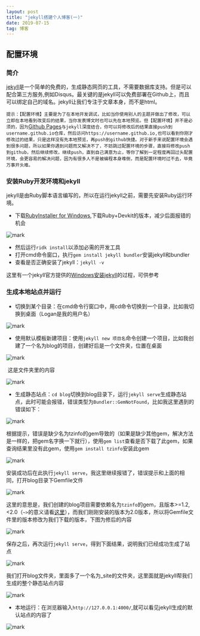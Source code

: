 ```yaml
---
layout: post
title: "jekyll搭建个人博客(一)"
date: 2019-07-15
tag: 博客
---
```


## 配置环境

### 简介

[jekyll](https://jekyllrb.com/docs/)是一个简单的免费的，生成静态网页的工具，不需要数据库支持。但是可以配合第三方服务,例如Disqus。最关键的是jekyll可以免费部署在Github上，而且可以绑定自己的域名。jekyll让我们专注于文章本身，而不是html。

`提示：【配置环境】主要是为了在本地开发调试，比如当你使用别人的主题并做出了修改，可以立即在本地看到改变后的结果，当你发表博文时也可以先在本地预览。但【配置环境】并不是必须的，因为`[Github Pages](https://pages.github.com/)`与jekyll深度结合，你可以将修改后的结果直接push到username.github.io仓库，然后访问https://username.github.io,也可以看到你刚才修改过的结果，只是这样没有先本地预览，再push到github快捷。对于新手来说配置环境会遇到很多问题，所以如果你遇到问题而又解决不了，不妨跳过配置环境的步骤，直接将修改push到github，然后继续修改，继续push，直到自己满意为止，等你了解到一定程度再回过头配置环境，会更容易的解决问题，因为有很多人不是被编程本身难倒，而是配置环境时过不去，毕竟万事开头难。`

### 安装Ruby开发环境和jekyll

jekyll是由Ruby脚本语言编写的，所以在运行jekyll之前，需要先安装Ruby运行环境。

- 下载[RubyInstaller for Windows](https://rubyinstaller.org/downloads/),下载Ruby+Devkit的版本，减少后面报错的机会

![mark](http://image.ojx666.xyz/blog/20190714/qngotMW8QEde.png?imageslim)

- 然后运行`ridk install`以添加必需的开发工具
- 打开cmd命令窗口，执行`gem install jekyll bundler`安装jekyll和bundler
- 查看是否正确安装了jekyll：`jekyll -v`

这里有一个jekyll官方提供的[Windows安装jekyll](https://jekyllrb.com/docs/installation/windows/)的过程，可供参考

### 生成本地站点并运行

- 切换到某个目录：在cmd命令行窗口中，用cd命令切换到一个目录，比如我切换到桌面（Logan是我的用户名）

![mark](http://image.ojx666.xyz/blog/20190715/M27V6YNSJlAw.jpg?imageslim)

- 使用默认模板新建项目：使用`jekyll new 项目名`命令创建一个项目，比如我创建了一个名为blog的项目，创建好后是一个文件夹，位置在桌面

![mark](http://image.ojx666.xyz/blog/20190715/htNGjzv8puH2.jpg?imageslim)

​          这是文件夹里的内容

![mark](http://image.ojx666.xyz/blog/20190715/p417osu4RGDA.jpg?imageslim)

- 生成静态站点：`cd blog`切换到blog目录下，运行`jekyll serve`生成静态站点，此时可能会报错，错误类型为`Bundler::GemNotFound`，比如我这里遇到的错误如下：

![mark](http://image.ojx666.xyz/blog/20190715/OkyNt2BDgXiI.jpg?imageslim)

根据提示，错误是缺少名为tzinfo的gem导致的（如果是缺少其他gem，解决方法是一样的，把gem名字换一下就行），使用`gem list`查看是否下载了此gem，如果查询结果里没有此gem，使用`gem install tzinfo`安装此gem

![mark](http://image.ojx666.xyz/blog/20190715/eullzH03qU3w.jpg?imageslim)

安装成功后在此执行`jekyll serve`，我这里继续报错了，错误提示和上面的相同，打开blog目录下Gemfile文件

![mark](http://image.ojx666.xyz/blog/20190715/HETolIH3r3ur.jpg?imageslim)

这里的意思是，我们创建的blog项目需要依赖名为`tzinfo`的gem，且版本>=1.2,<2.0（`~>`的意义请看[这里](https://tosbourn.com/what-is-the-gemfile/)），而我们刚刚安装的版本为2.0版本，所以将Gemfile文件里的版本修改为我们下载的版本，下图为修后的内容

![mark](http://image.ojx666.xyz/blog/20190715/FiXBMFyRxnlh.jpg?imageslim)

保存之后，再次运行`jekyll serve`，得到下面结果，说明我们已经成功生成了站点

![mark](http://image.ojx666.xyz/blog/20190715/cTcgswRMrqkY.jpg?imageslim)

我们打开blog文件夹，里面多了一个名为_site的文件夹，这里面就是jekyll帮我们生成的整个静态站点内容

![mark](http://image.ojx666.xyz/blog/20190715/pK4R8fVO7ypQ.jpg?imageslim)

- 本地运行：在浏览器输入`http://127.0.0.1:4000/`,就可以看见jekyll生成的默认站点的内容了

![mark](http://image.ojx666.xyz/blog/20190715/x07O4VsWVTlJ.jpg?imageslim)